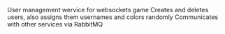 User management wervice for websockets game
Creates and deletes users, also assigns them usernames and colors randomly
Communicates with other services via RabbitMQ